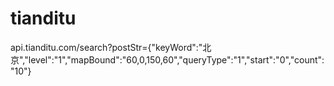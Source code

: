 # tianditu

api.tianditu.com/search?postStr={"keyWord":"北京","level":"1","mapBound":"60,0,150,60","queryType":"1","start":"0","count":"10"}